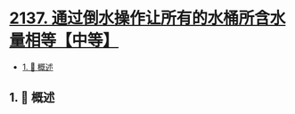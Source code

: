 # [2137. 通过倒水操作让所有的水桶所含水量相等【中等】](https://github.com/tnotesjs/TNotes.leetcode/tree/main/notes/2137.%20%E9%80%9A%E8%BF%87%E5%80%92%E6%B0%B4%E6%93%8D%E4%BD%9C%E8%AE%A9%E6%89%80%E6%9C%89%E7%9A%84%E6%B0%B4%E6%A1%B6%E6%89%80%E5%90%AB%E6%B0%B4%E9%87%8F%E7%9B%B8%E7%AD%89%E3%80%90%E4%B8%AD%E7%AD%89%E3%80%91)

<!-- region:toc -->

- [1. 📝 概述](#1--概述)

<!-- endregion:toc -->

## 1. 📝 概述

